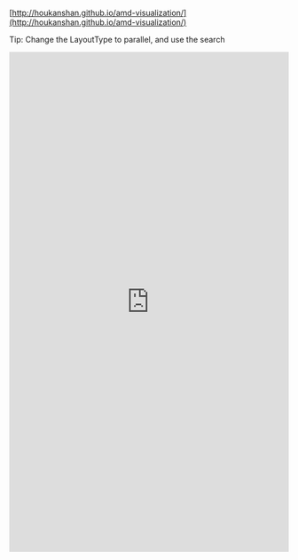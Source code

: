 [http://houkanshan.github.io/amd-visualization/](http://houkanshan.github.io/amd-visualization/)

Tip: Change the LayoutType to parallel, and use the search

<style>
  .github-iframe {
    width: 100%;
    border: none;
  }
</style>

<iframe class="github-iframe" height="900px"
  style="width:100%;border:none;"
  src="http://houkanshan.github.io/amd-visualization/">
fuck the jekyll template, hehe...
</iframe>

